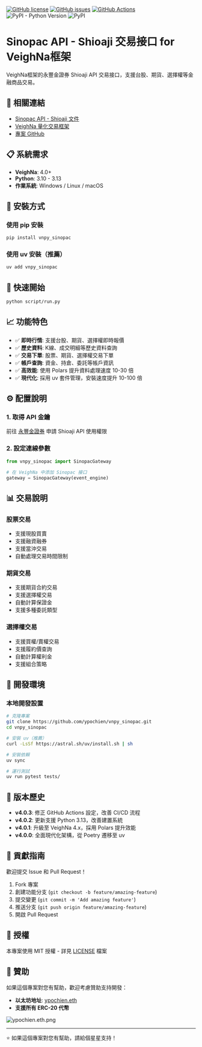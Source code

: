 [![GitHub license](https://img.shields.io/github/license/ypochien/vnpy_sinopac)](https://github.com/ypochien/vnpy_sinopac/blob/main/LICENSE)
[![GitHub issues](https://img.shields.io/github/issues/ypochien/vnpy_sinopac?style=plastic)](https://github.com/ypochien/vnpy_sinopac/issues)
[![GitHub Actions](https://github.com/ypochien/vnpy_sinopac/workflows/Deploy/badge.svg)](https://github.com/ypochien/vnpy_sinopac/actions)
![PyPI - Python Version](https://img.shields.io/pypi/pyversions/vnpy_sinopac)
![PyPI](https://img.shields.io/pypi/v/vnpy_sinopac)

# Sinopac API - Shioaji 交易接口 for VeighNa框架

VeighNa框架的永豐金證券 Shioaji API 交易接口，支援台股、期貨、選擇權等金融商品交易。

## 🔗 相關連結
- [Sinopac API - Shioaji 文件](https://sinotrade.github.io/)
- [VeighNa 量化交易框架](https://github.com/vnpy/vnpy/)
- [專案 GitHub](https://github.com/ypochien/vnpy_sinopac)

## 📋 系統需求
- **VeighNa**: 4.0+
- **Python**: 3.10 - 3.13
- **作業系統**: Windows / Linux / macOS

## 🚀 安裝方式

### 使用 pip 安裝
```bash
pip install vnpy_sinopac
```

### 使用 uv 安裝（推薦）
```bash
uv add vnpy_sinopac
```

## 🎯 快速開始
```bash
python script/run.py
```

## 📈 功能特色

- ✅ **即時行情**: 支援台股、期貨、選擇權即時報價
- ✅ **歷史資料**: K線、成交明細等歷史資料查詢
- ✅ **交易下單**: 股票、期貨、選擇權交易下單
- ✅ **帳戶查詢**: 資金、持倉、委託等帳戶資訊
- ✅ **高效能**: 使用 Polars 提升資料處理速度 10-30 倍
- ✅ **現代化**: 採用 uv 套件管理，安裝速度提升 10-100 倍

## ⚙️ 配置說明

### 1. 取得 API 金鑰
前往 [永豐金證券](https://www.sinotrade.com.tw/) 申請 Shioaji API 使用權限

### 2. 設定連線參數
```python
from vnpy_sinopac import SinopacGateway

# 在 VeighNa 中添加 Sinopac 接口
gateway = SinopacGateway(event_engine)
```

## 📊 交易說明

### 股票交易
- 支援現股買賣
- 支援融資融券
- 支援當沖交易
- 自動處理交易時間限制

### 期貨交易
- 支援期貨合約交易
- 支援選擇權交易
- 自動計算保證金
- 支援多種委託類型

### 選擇權交易
- 支援買權/賣權交易
- 支援履約價查詢
- 自動計算權利金
- 支援組合策略



## 🔧 開發環境

### 本地開發設置
```bash
# 克隆專案
git clone https://github.com/ypochien/vnpy_sinopac.git
cd vnpy_sinopac

# 安裝 uv（推薦）
curl -LsSf https://astral.sh/uv/install.sh | sh

# 安裝依賴
uv sync

# 運行測試
uv run pytest tests/
```

## 📝 版本歷史

- **v4.0.3**: 修正 GitHub Actions 設定，改善 CI/CD 流程
- **v4.0.2**: 更新支援 Python 3.13，改善建置系統
- **v4.0.1**: 升級至 VeighNa 4.x，採用 Polars 提升效能
- **v4.0.0**: 全面現代化架構，從 Poetry 遷移至 uv

## 🤝 貢獻指南

歡迎提交 Issue 和 Pull Request！

1. Fork 專案
2. 創建功能分支 (`git checkout -b feature/amazing-feature`)
3. 提交變更 (`git commit -m 'Add amazing feature'`)
4. 推送分支 (`git push origin feature/amazing-feature`)
5. 開啟 Pull Request

## 📄 授權

本專案使用 MIT 授權 - 詳見 [LICENSE](LICENSE) 檔案

## 💝 贊助

如果這個專案對您有幫助，歡迎考慮贊助支持開發：

- **以太坊地址**: [ypochien.eth](https://etherscan.io/address/ypochien.eth)
- **支援所有 ERC-20 代幣**

![ypochien.eth.png](ypochien.eth.png)

---

⭐ 如果這個專案對您有幫助，請給個星星支持！



